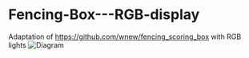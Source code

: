 # Fencing-Box---RGB-display
Adaptation of https://github.com/wnew/fencing_scoring_box with RGB lights
![Diagram](/repository/Images/FLHHYBEIHI1K7DY.png?raw=true "Circuit Diagram")
